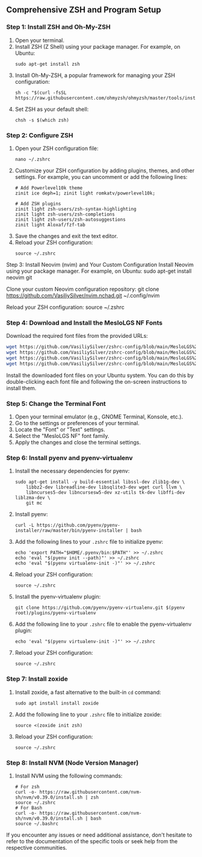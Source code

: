 ## Comprehensive ZSH and Program Setup

### Step 1: Install ZSH and Oh-My-ZSH

1. Open your terminal.
2. Install ZSH (Z Shell) using your package manager. For example, on Ubuntu:
   ```
   sudo apt-get install zsh
   ```
3. Install Oh-My-ZSH, a popular framework for managing your ZSH configuration:
   ```
   sh -c "$(curl -fsSL https://raw.githubusercontent.com/ohmyzsh/ohmyzsh/master/tools/install.sh)"
   ```
4. Set ZSH as your default shell:
   ```
   chsh -s $(which zsh)
   ```

### Step 2: Configure ZSH

1. Open your ZSH configuration file:
   ```
   nano ~/.zshrc
   ```
2. Customize your ZSH configuration by adding plugins, themes, and other settings. For example, you can uncomment or add the following lines:
   ```
   # Add Powerlevel10k theme
   zinit ice deph=1; zinit light romkatv/powerlevel10k;

   # Add ZSH plugins
   zinit light zsh-users/zsh-syntax-highlighting
   zinit light zsh-users/zsh-completions
   zinit light zsh-users/zsh-autosuggestions
   zinit light Aloxaf/fzf-tab
   ```
3. Save the changes and exit the text editor.
4. Reload your ZSH configuration:
   ```
   source ~/.zshrc
   ```

Step 3: Install Neovim (nvim) and Your Custom Configuration
Install Neovim using your package manager. For example, on Ubuntu:
sudo apt-get install neovim git

Clone your custom Neovim configuration repository:
git clone https://github.com/VasiliySilver/nvim.nchad.git ~/.config/nvim

Reload your ZSH configuration:
source ~/.zshrc

### Step 4: Download and Install the MesloLGS NF Fonts
Download the required font files from the provided URLs:
```bash
wget https://github.com/VasiliySilver/zshrc-config/blob/main/MesloLGS%20NF%20Bold%20Italic.ttf
wget https://github.com/VasiliySilver/zshrc-config/blob/main/MesloLGS%20NF%20Bold.ttf
wget https://github.com/VasiliySilver/zshrc-config/blob/main/MesloLGS%20NF%20Italic.ttf
wget https://github.com/VasiliySilver/zshrc-config/blob/main/MesloLGS%20NF%20Regular.ttf
```

Install the downloaded font files on your Ubuntu system. You can do this by double-clicking each font file and following the on-screen instructions to install them.

### Step 5: Change the Terminal Font
1. Open your terminal emulator (e.g., GNOME Terminal, Konsole, etc.).
2. Go to the settings or preferences of your terminal.
3. Locate the "Font" or "Text" settings.
4. Select the "MesloLGS NF" font family.
5. Apply the changes and close the terminal settings.

### Step 6: Install pyenv and pyenv-virtualenv

1. Install the necessary dependencies for pyenv:
   ```
   sudo apt-get install -y build-essential libssl-dev zlib1g-dev \
       libbz2-dev libreadline-dev libsqlite3-dev wget curl llvm \
       libncurses5-dev libncursesw5-dev xz-utils tk-dev libffi-dev liblzma-dev \
       git mc
   ```
2. Install pyenv:
   ```
   curl -L https://github.com/pyenv/pyenv-installer/raw/master/bin/pyenv-installer | bash
   ```
3. Add the following lines to your `.zshrc` file to initialize pyenv:
   ```
   echo 'export PATH="$HOME/.pyenv/bin:$PATH"' >> ~/.zshrc
   echo 'eval "$(pyenv init --path)"' >> ~/.zshrc
   echo 'eval "$(pyenv virtualenv-init -)"' >> ~/.zshrc
   ```
4. Reload your ZSH configuration:
   ```
   source ~/.zshrc
   ```
5. Install the pyenv-virtualenv plugin:
   ```
   git clone https://github.com/pyenv/pyenv-virtualenv.git $(pyenv root)/plugins/pyenv-virtualenv
   ```
6. Add the following line to your `.zshrc` file to enable the pyenv-virtualenv plugin:
   ```
   echo 'eval "$(pyenv virtualenv-init -)"' >> ~/.zshrc
   ```
7. Reload your ZSH configuration:
   ```
   source ~/.zshrc
   ```

### Step 7: Install zoxide

1. Install zoxide, a fast alternative to the built-in `cd` command:
   ```
   sudo apt install install zoxide
   ```
2. Add the following line to your `.zshrc` file to initialize zoxide:
   ```
   source <(zoxide init zsh)
   ```
3. Reload your ZSH configuration:
   ```
   source ~/.zshrc
   ```

### Step 8: Install NVM (Node Version Manager)

1. Install NVM using the following commands:
   ```
   # For zsh
   curl -o- https://raw.githubusercontent.com/nvm-sh/nvm/v0.39.0/install.sh | zsh
   source ~/.zshrc
   # For Bash
   curl -o- https://raw.githubusercontent.com/nvm-sh/nvm/v0.39.0/install.sh | bash
   source ~/.bashrc
   ```

If you encounter any issues or need additional assistance, don't hesitate to refer to the documentation of the specific tools or seek help from the respective communities.

